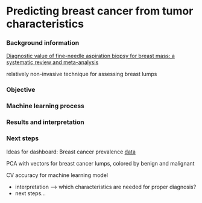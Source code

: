# Predicting breast cancer from tumor characteristics

### Background information
[Diagnostic value of fine-needle aspiration biopsy for breast mass: a systematic review and meta-analysis](https://bmccancer.biomedcentral.com/articles/10.1186/1471-2407-12-41)

relatively non-invasive technique for assessing breast lumps

### Objective
### Machine learning process
### Results and interpretation
### Next steps


Ideas for dashboard:
Breast cancer prevalence [data](http://www.breastcancer.org/symptoms/understand_bc/statistics)

PCA with vectors for breast cancer lumps, colored by benign and malignant

CV accuracy for machine learning model 
* interpretation --> which characteristics are needed for proper diagnosis?
* next steps...
